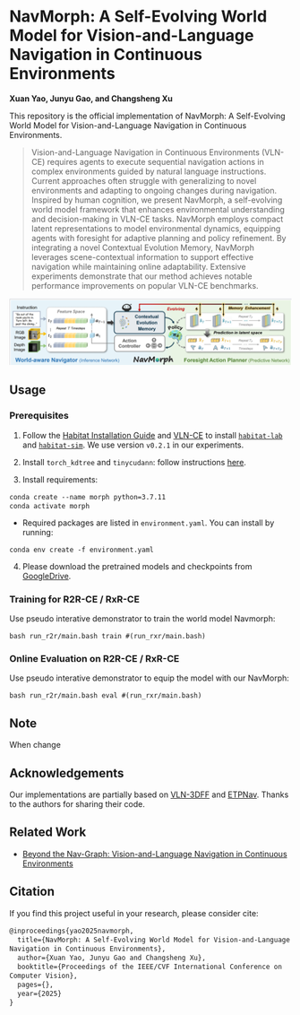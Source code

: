 # NavMorph: A Self-Evolving World Model for Vision-and-Language Navigation in Continuous Environments

**Xuan Yao, Junyu Gao, and Changsheng Xu**

This repository is the official implementation of NavMorph: A Self-Evolving World Model for Vision-and-Language Navigation in Continuous Environments.

> Vision-and-Language Navigation in Continuous Environments (VLN-CE) requires agents to execute sequential navigation actions in complex environments guided by natural language instructions. Current approaches often struggle with generalizing to novel environments and adapting to ongoing changes during navigation.
Inspired by human cognition, we present NavMorph, a self-evolving world model framework that enhances environmental understanding and decision-making in VLN-CE tasks. NavMorph employs compact latent representations to model environmental dynamics, equipping agents with foresight for adaptive planning and policy refinement. By integrating a novel Contextual Evolution Memory, NavMorph leverages scene-contextual information to support effective navigation while maintaining online adaptability. Extensive experiments demonstrate that our method achieves notable performance improvements on popular VLN-CE benchmarks.

![image](img/EWM.png)


## Usage

### Prerequisites

1. Follow the [Habitat Installation Guide](https://github.com/facebookresearch/habitat-lab#installation) and [VLN-CE](https://github.com/jacobkrantz/VLN-CE) to install [`habitat-lab`](https://github.com/facebookresearch/habitat-lab) and [`habitat-sim`](https://github.com/facebookresearch/habitat-sim). We use version `v0.2.1` in our experiments.
   
2. Install `torch_kdtree` and `tinycudann`: follow instructions [here](https://github.com/MrZihan/Sim2Real-VLN-3DFF). 

3. Install requirements:
```setup
conda create --name morph python=3.7.11
conda activate morph
```
* Required packages are listed in `environment.yaml`. You can install by running:

```
conda env create -f environment.yaml
```
4. Please download the pretrained models and checkpoints from [GoogleDrive](https://drive.google.com/file/d/1x01wods-LUA6EyAD8C3ahiEaO8lKD6jy/view?usp=sharing).


### Training for R2R-CE / RxR-CE

Use pseudo interative demonstrator to train the world model Navmorph:
```
bash run_r2r/main.bash train #(run_rxr/main.bash)
```

### Online Evaluation on R2R-CE / RxR-CE

Use pseudo interative demonstrator to equip the model with our NavMorph:
```
bash run_r2r/main.bash eval #(run_rxr/main.bash)
```

## Note

When change

## Acknowledgements
Our implementations are partially based on [VLN-3DFF](https://github.com/MrZihan/Sim2Real-VLN-3DFF) and [ETPNav](https://github.com/MarSaKi/ETPNav). Thanks to the authors for sharing their code.


## Related Work
* [Beyond the Nav-Graph: Vision-and-Language Navigation in Continuous Environments](https://arxiv.org/pdf/2004.02857)

## Citation

If you find this project useful in your research, please consider cite:
```
@inproceedings{yao2025navmorph,
  title={NavMorph: A Self-Evolving World Model for Vision-and-Language Navigation in Continuous Environments},
  author={Xuan Yao, Junyu Gao and Changsheng Xu},
  booktitle={Proceedings of the IEEE/CVF International Conference on Computer Vision},
  pages={},
  year={2025}
} 

